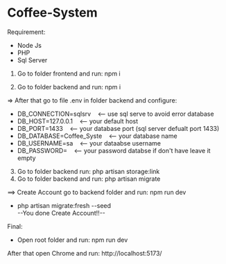 # Coffee-System

Requirement:   
- Node Js
- PHP
- Sql Server  

1. Go to folder frontend and run: npm i  

2. Go to folder backend and run: npm i  

=> After that go to file .env in folder backend and configure:  
- DB_CONNECTION=sqlsrv &nbsp;&nbsp; <-- use sql serve to avoid error database  
- DB_HOST=127.0.0.1 &nbsp;&nbsp; <-- your default host  
- DB_PORT=1433 &nbsp;&nbsp; <-- your database port (sql server defualt port 1433)  
- DB_DATABASE=Coffee_Syste &nbsp;&nbsp; <-- your database name  
- DB_USERNAME=sa &nbsp;&nbsp; <-- your dataabse username  
- DB_PASSWORD= &nbsp;&nbsp; <-- your password databse if don't have leave it empty  

3. Go to folder backend run: php artisan storage:link  
4. Go to folder backend and run: php artisan migrate  

==> Create Account go to backend folder and run: npm run dev    

- php artisan migrate:fresh --seed  
  --You done Create Account!!--  

Final:  

- Open root folder and run: npm run dev  

After that open Chrome and run: http://localhost:5173/  
